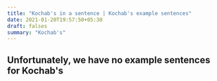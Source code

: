 ```yaml
---
title: "Kochab's in a sentence | Kochab's example sentences"
date: 2021-01-20T19:57:50+05:30
draft: falses
summary: "Kochab's"
---
```

## Unfortunately, we have no example sentences for Kochab's                 
